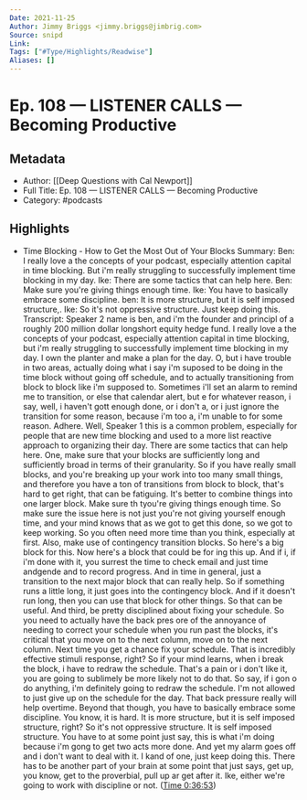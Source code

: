 ```yaml
---
Date: 2021-11-25
Author: Jimmy Briggs <jimmy.briggs@jimbrig.com>
Source: snipd
Link: 
Tags: ["#Type/Highlights/Readwise"]
Aliases: []
---
```

# Ep. 108 —  LISTENER CALLS —  Becoming Productive

## Metadata
- Author: [[Deep Questions with Cal Newport]]
- Full Title: Ep. 108 —  LISTENER CALLS —  Becoming Productive
- Category: #podcasts

## Highlights
- Time Blocking - How to Get the Most Out of Your Blocks
  Summary:
  Ben: I really love a the concepts of your podcast, especially attention capital in time blocking. But i'm really struggling to successfully implement time blocking in my day. Ike: There are some tactics that can help here. Ben: Make sure you're giving things enough time. Ike: You have to basically embrace some discipline. ben: It is more structure, but it is self imposed structure,. Ike: So it's not oppressive structure. Just keep doing this.
  Transcript:
  Speaker 2
  name is ben, and i'm the founder and principl of a roughly 200 million dollar longshort equity hedge fund. I really love a the concepts of your podcast, especially attention capital in time blocking, but i'm really struggling to successfully implement time blocking in my day. I own the planter and make a plan for the day. O, but i have trouble in two areas, actually doing what i say i'm suposed to be doing in the time block without going off schedule, and to actually transitioning from block to block like i'm supposed to. Sometimes i'll set an alarm to remind me to transition, or else that calendar alert, but e for whatever reason, i say, well, i haven't gott enough done, or i don't a, or i just ignore the transition for some reason, because i'm too a, i'm unable to for some reason. Adhere. Well,
  Speaker 1
  this is a common problem, especially for people that are new time blocking and used to a more list reactive approach to organizing their day. There are some tactics that can help here. One, make sure that your blocks are sufficiently long and sufficiently broad in terms of their granularity. So if you have really small blocks, and you're breaking up your work into too many small things, and therefore you have a ton of transitions from block to block, that's hard to get right, that can be fatiguing. It's better to combine things into one larger block. Make sure th tyou're giving things enough time. So make sure the issue here is not just you're not giving yourself enough time, and your mind knows that as we got to get this done, so we got to keep working. So you often need more time than you think, especially at first. Also, make use of contingency transition blocks. So here's a big block for this. Now here's a block that could be for ing this up. And if i, if i'm done with it, you surrest the time to check email and just time andgende and to record progress. And in time in general, just a transition to the next major block that can really help. So if something runs a little long, it just goes into the contingency block. And if it doesn't run long, then you can use that block for other things. So that can be useful. And third, be pretty disciplined about fixing your schedule. So you need to actually have the back pres ore of the annoyance of needing to correct your schedule when you run past the blocks, it's critical that you move on to the next column, move on to the next column. Next time you get a chance fix your schedule. That is incredibly effective stimuli response, right? So if your mind learns, when i break the block, i have to redraw the schedule. That's a pain or i don't like it, you are going to sublimely be more likely not to do that. So say, if i gon o do anything, i'm definitely going to redraw the schedule. I'm not allowed to just give up on the schedule for the day. That back pressure really will help overtime. Beyond that though, you have to basically embrace some discipline. You know, it is hard. It is more structure, but it is self imposed structure, right? So it's not oppressive structure. It is self imposed structure. You have to at some point just say, this is what i'm doing because i'm gong to get two acts more done. And yet my alarm goes off and i don't want to deal with it. I kand of one, just keep doing this. There has to be another part of your brain at some point that just says, get up, you know, get to the proverbial, pull up ar get after it. Ike, either we're going to work with discipline or not. ([Time 0:36:53](https://share.snipd.com/snip/52b7ee9c-e4b8-4c43-8884-ffa1891c59a5))
